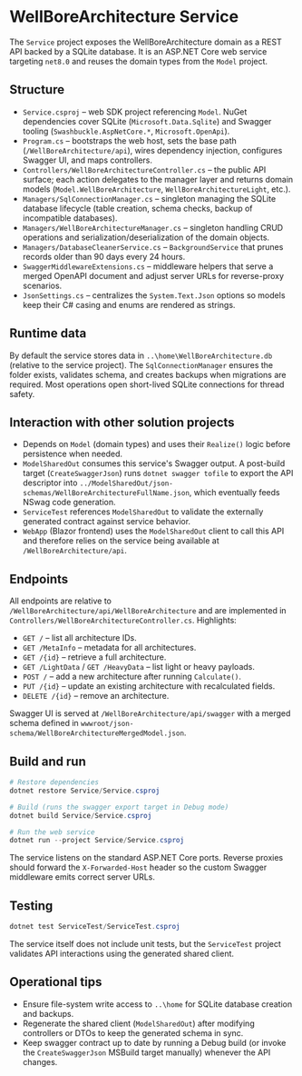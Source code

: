 # WellBoreArchitecture Service

The `Service` project exposes the WellBoreArchitecture domain as a REST API backed by a SQLite database. It is an ASP.NET Core web service targeting `net8.0` and reuses the domain types from the `Model` project.

## Structure
- `Service.csproj` – web SDK project referencing `Model`. NuGet dependencies cover SQLite (`Microsoft.Data.Sqlite`) and Swagger tooling (`Swashbuckle.AspNetCore.*`, `Microsoft.OpenApi`).
- `Program.cs` – bootstraps the web host, sets the base path (`/WellBoreArchitecture/api`), wires dependency injection, configures Swagger UI, and maps controllers.
- `Controllers/WellBoreArchitectureController.cs` – the public API surface; each action delegates to the manager layer and returns domain models (`Model.WellBoreArchitecture`, `WellBoreArchitectureLight`, etc.).
- `Managers/SqlConnectionManager.cs` – singleton managing the SQLite database lifecycle (table creation, schema checks, backup of incompatible databases).
- `Managers/WellBoreArchitectureManager.cs` – singleton handling CRUD operations and serialization/deserialization of the domain objects.
- `Managers/DatabaseCleanerService.cs` – `BackgroundService` that prunes records older than 90 days every 24 hours.
- `SwaggerMiddlewareExtensions.cs` – middleware helpers that serve a merged OpenAPI document and adjust server URLs for reverse-proxy scenarios.
- `JsonSettings.cs` – centralizes the `System.Text.Json` options so models keep their C# casing and enums are rendered as strings.

## Runtime data
By default the service stores data in `..\home\WellBoreArchitecture.db` (relative to the service project). The `SqlConnectionManager` ensures the folder exists, validates schema, and creates backups when migrations are required. Most operations open short-lived SQLite connections for thread safety.

## Interaction with other solution projects
- Depends on `Model` (domain types) and uses their `Realize()` logic before persistence when needed.
- `ModelSharedOut` consumes this service's Swagger output. A post-build target (`CreateSwaggerJson`) runs `dotnet swagger tofile` to export the API descriptor into `../ModelSharedOut/json-schemas/WellBoreArchitectureFullName.json`, which eventually feeds NSwag code generation.
- `ServiceTest` references `ModelSharedOut` to validate the externally generated contract against service behavior.
- `WebApp` (Blazor frontend) uses the `ModelSharedOut` client to call this API and therefore relies on the service being available at `/WellBoreArchitecture/api`.

## Endpoints
All endpoints are relative to `/WellBoreArchitecture/api/WellBoreArchitecture` and are implemented in `Controllers/WellBoreArchitectureController.cs`. Highlights:
- `GET /` – list all architecture IDs.
- `GET /MetaInfo` – metadata for all architectures.
- `GET /{id}` – retrieve a full architecture.
- `GET /LightData` / `GET /HeavyData` – list light or heavy payloads.
- `POST /` – add a new architecture after running `Calculate()`.
- `PUT /{id}` – update an existing architecture with recalculated fields.
- `DELETE /{id}` – remove an architecture.

Swagger UI is served at `/WellBoreArchitecture/api/swagger` with a merged schema defined in `wwwroot/json-schema/WellBoreArchitectureMergedModel.json`.

## Build and run
```powershell
# Restore dependencies
dotnet restore Service/Service.csproj

# Build (runs the swagger export target in Debug mode)
dotnet build Service/Service.csproj

# Run the web service
dotnet run --project Service/Service.csproj
```

The service listens on the standard ASP.NET Core ports. Reverse proxies should forward the `X-Forwarded-Host` header so the custom Swagger middleware emits correct server URLs.

## Testing
```powershell
dotnet test ServiceTest/ServiceTest.csproj
```
The service itself does not include unit tests, but the `ServiceTest` project validates API interactions using the generated shared client.

## Operational tips
- Ensure file-system write access to `..\home` for SQLite database creation and backups.
- Regenerate the shared client (`ModelSharedOut`) after modifying controllers or DTOs to keep the generated schema in sync.
- Keep swagger contract up to date by running a Debug build (or invoke the `CreateSwaggerJson` MSBuild target manually) whenever the API changes.
